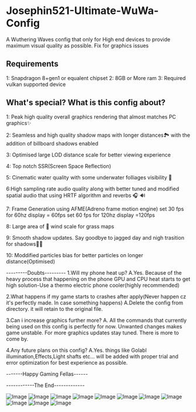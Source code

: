 # Josephin521-Ultimate-WuWa-Config
A Wuthering Waves config that only for High end devices to provide maximum visual quality as possible. Fix for graphics issues

Requirements
------------
1: Snapdragon 8+gen1 or equalent chipset
2: 8GB or More ram
3: Required vulkan supported device

What's special? What is this config about?
------------------------------------------
1: Peak high quality overall graphics rendering that almost matches PC graphics✨

2: Seamless and high quality shadow maps with longer distances🏞️ with the addition of billboard shadows enabled

3: Optimised large LOD distance scale for better viewing experience

4: Top notch SSR(Screen Space Reflection)

5: Cinematic water quality with some underwater folliages visibility 🌊 

6:High sampling rate audio quality along with better tuned and modified spatial audio that using HRTF algorithm and reverbs 🎧 🔊 

7: Frame Generation using AFME(Adreno frame motion engine)
set 30 fps for 60hz display = 60fps
set 60 fps for 120hz display =120fps

8: Large area of 🍃 wind scale for grass maps

9: Smooth shadow updates. Say goodbye to jagged day and nigh trasition for shadows🌄🌃

10: Moddified particles bias for better particles on longer distance(Optimised)

---------Doubts---------
1.Will my phone heat up?
A.Yes. Because of the heavy process that happening on the phone GPU and CPU heat starts to get high
solution-Use a thermo electric phone cooler(highly recommended)

2.What happens if my game starts to crashes after apply(Never happen cz it's perfectly made. In case something happens)
A.Delete the config from directory. it will retain to the original file.

3.Can i increase graphics further more?
A. All the commands that currently being used on this config is perfectly for now. Unwanted changes makes game unstable. For more graphics updates stay tuned. There is more to come by.

4.Any future plans on this config?
A.Yes. things like Golabl illumination,Effects,Light shafts etc... will be added with proper trial and error optimization for best experience as possible.

-------Happy Gaming Fellas------

------------The End-------------

![Image](https://github.com/user-attachments/assets/1507a006-384a-40aa-be0b-3699ffaad129)
![Image](https://github.com/user-attachments/assets/165382da-d3c8-445e-984a-3c1a18e2ee17)
![Image](https://github.com/user-attachments/assets/715e6e65-7005-47db-9052-9af8af10f187)
![Image](https://github.com/user-attachments/assets/9ef6728e-a7ac-4b2e-8c85-e30af73ebc66)
![Image](https://github.com/user-attachments/assets/af8922c8-0e4f-4afd-96fc-b5da3477b395)
![Image](https://github.com/user-attachments/assets/619875f7-ba65-4d8a-902f-5ea3c2f1875b)
![Image](https://github.com/user-attachments/assets/778355ca-e9df-4e99-8c4e-b204d8e00197)
![Image](https://github.com/user-attachments/assets/f72b676c-ab11-4c66-8abb-c01b3c6c43e4)
![Image](https://github.com/user-attachments/assets/298738f4-cdb4-4038-b7a0-ae4ab55d5832)
![Image](https://github.com/user-attachments/assets/1a527af4-2500-4f76-84ec-554a1ea733c6)
![Image](https://github.com/user-attachments/assets/2b4f9bff-1e02-4981-b1f9-8e2bb13d0146)
